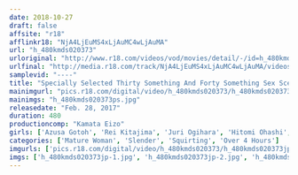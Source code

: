 ```yaml
---
date: 2018-10-27
draft: false
affsite: "r18"
afflinkr18: "NjA4LjEuMS4xLjAuMC4wLjAuMA"
url: "h_480kmds020373"
urloriginal: "http://www.r18.com/videos/vod/movies/detail/-/id=h_480kmds020373"
urlfinal: "http://media.r18.com/track/NjA4LjEuMS4xLjAuMC4wLjAuMA/videos/vod/movies/detail/-/id=h_480kmds020373"
samplevid: "----"
title: "Specially Selected Thirty Something And Forty Something Sex Scenes Selected Just For You 30 Ladies/8 Hours"
mainimgurl: "pics.r18.com/digital/video/h_480kmds020373/h_480kmds020373ps.jpg"
mainimgs: "h_480kmds020373ps.jpg"
releasedate: "Feb. 28, 2017"
duration: 480
productioncomp: "Kamata Eizo"
girls: ['Azusa Gotoh', 'Rei Kitajima', 'Juri Ogihara', 'Hitomi Ohashi', 'Mayumi Honjo', 'Ren Yuuki']
categories: ['Mature Woman', 'Slender', 'Squirting', 'Over 4 Hours']
imgurls: ['pics.r18.com/digital/video/h_480kmds020373/h_480kmds020373jp-1.jpg', 'pics.r18.com/digital/video/h_480kmds020373/h_480kmds020373jp-2.jpg', 'pics.r18.com/digital/video/h_480kmds020373/h_480kmds020373jp-3.jpg', 'pics.r18.com/digital/video/h_480kmds020373/h_480kmds020373jp-4.jpg', 'pics.r18.com/digital/video/h_480kmds020373/h_480kmds020373jp-5.jpg', 'pics.r18.com/digital/video/h_480kmds020373/h_480kmds020373jp-6.jpg', 'pics.r18.com/digital/video/h_480kmds020373/h_480kmds020373jp-7.jpg', 'pics.r18.com/digital/video/h_480kmds020373/h_480kmds020373jp-8.jpg', 'pics.r18.com/digital/video/h_480kmds020373/h_480kmds020373jp-9.jpg', 'pics.r18.com/digital/video/h_480kmds020373/h_480kmds020373jp-10.jpg', 'pics.r18.com/digital/video/h_480kmds020373/h_480kmds020373jp-11.jpg', 'pics.r18.com/digital/video/h_480kmds020373/h_480kmds020373jp-12.jpg', 'pics.r18.com/digital/video/h_480kmds020373/h_480kmds020373jp-13.jpg', 'pics.r18.com/digital/video/h_480kmds020373/h_480kmds020373jp-14.jpg', 'pics.r18.com/digital/video/h_480kmds020373/h_480kmds020373jp-15.jpg', 'pics.r18.com/digital/video/h_480kmds020373/h_480kmds020373jp-16.jpg', 'pics.r18.com/digital/video/h_480kmds020373/h_480kmds020373jp-17.jpg', 'pics.r18.com/digital/video/h_480kmds020373/h_480kmds020373jp-18.jpg', 'pics.r18.com/digital/video/h_480kmds020373/h_480kmds020373jp-19.jpg', 'pics.r18.com/digital/video/h_480kmds020373/h_480kmds020373jp-20.jpg']
imgs: ['h_480kmds020373jp-1.jpg', 'h_480kmds020373jp-2.jpg', 'h_480kmds020373jp-3.jpg', 'h_480kmds020373jp-4.jpg', 'h_480kmds020373jp-5.jpg', 'h_480kmds020373jp-6.jpg', 'h_480kmds020373jp-7.jpg', 'h_480kmds020373jp-8.jpg', 'h_480kmds020373jp-9.jpg', 'h_480kmds020373jp-10.jpg', 'h_480kmds020373jp-11.jpg', 'h_480kmds020373jp-12.jpg', 'h_480kmds020373jp-13.jpg', 'h_480kmds020373jp-14.jpg', 'h_480kmds020373jp-15.jpg', 'h_480kmds020373jp-16.jpg', 'h_480kmds020373jp-17.jpg', 'h_480kmds020373jp-18.jpg', 'h_480kmds020373jp-19.jpg', 'h_480kmds020373jp-20.jpg']
---
```

